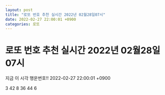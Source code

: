 ```yaml
---
layout: post
title: "로또 번호 추천 실시간 2022년 02월28일07시"
date: 2022-02-27 22:00:01 +0900
categories: 로또
---
```


# 로또 번호 추천 실시간 2022년 02월28일07시

지금 이 시각 행운번호!! 2022-02-27 22:00:01 +0900

 3  42  8  36  44  6 

